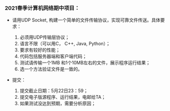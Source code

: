 ### 2021春季计算机网络期中项目：
- 请用UDP Socket, 构建一个简单的文件传输协议，实现可靠文件传送。具体要求：
    1. 必须用UDP传输层协议；
    2. 语言不限（可以用C， C++, Java, Python）；
    3. 要求有较好的性能；
    4. 代码包括服务器端和客户端代码；
    5. 测试请传输一个1MB 和1个10MB左右的文件，展示程序运行结果；
    6. 选一个方法验证文件是一致的。

- 提交：
    1. 提交截止日期：5月22日23：59；
    2. 提交电子版源程序、运行结果，电邮给TA；
    3. 如果测试没达到预期，需要分析原因；